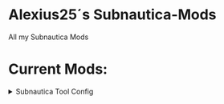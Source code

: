 # Alexius25´s Subnautica-Mods
All my Subnautica Mods

# Current Mods:
<details>
  <summary>Subnautica Tool Config</summary>

  ![Screenshot 1](./Pages/SubnauticaToolConfig-Image-1.jpg)
  ![Screenshot 2](./Pages/SubnauticaToolConfig-Image-2.jpg)
  ![Screenshot 3](./Pages/SubnauticaToolConfig-Image-3.jpg)

  **Description:**  
  With this mod you can change Values of Tools

  **Required Mods:**
  - [Nautilus](https://github.com/SubnauticaModding/Nautilus)
</details>
